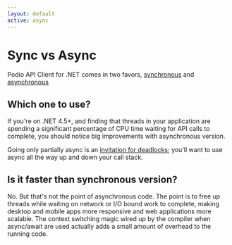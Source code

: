 ```yaml
---
layout: default
active: async
---
```


# Sync vs Async
Podio API Client for .NET comes in two favors, [synchronous](https://www.nuget.org/packages/Podio/) and [asynchronous](https://www.nuget.org/packages/Podio.Async/)

## Which one to use?
If you're on .NET 4.5+, and finding that threads in your application are spending a significant percentage of CPU time waiting for API calls to complete, you should notice big improvements with asynchronous version.

Going only partially async is an [invitation for deadlocks](http://blog.stephencleary.com/2012/07/dont-block-on-async-code.html); you'll want to use async all the way up and down your call stack. 

## Is it faster than synchronous version?
No. But that's not the point of asynchronous code. The point is to free up threads while waiting on network or I/O bound work to complete, making desktop and mobile apps more responsive and web applications more scalable. The context switching magic wired up by the compiler when async/await are used actually adds a small amount of overhead to the running code.